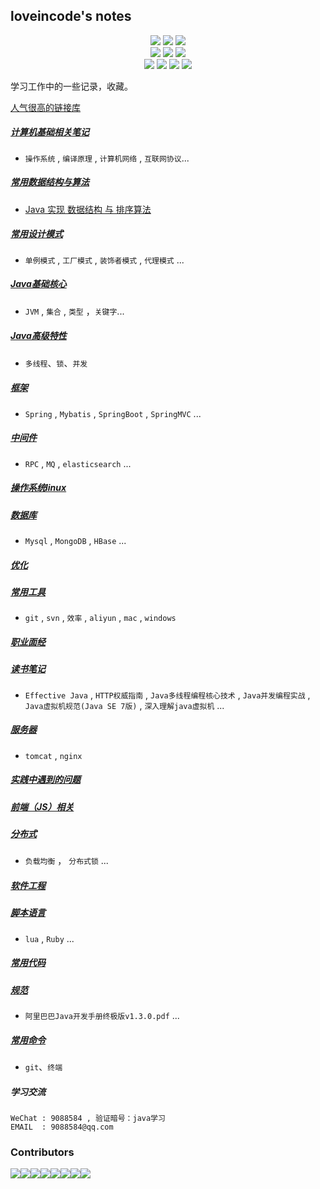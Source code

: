 ## loveincode's notes

<p align='center'>
<a href="https://github.com/loveincode/notes"><img src="https://img.shields.io/github/stars/loveincode/notes.svg?style=social&label=Stars"></a>
<a href="https://github.com/loveincode/notes"><img src="https://img.shields.io/github/forks/loveincode/notes.svg?style=social&label=Forks"></a>
<a href="https://github.com/loveincode/notes"><img src="https://img.shields.io/github/issues/loveincode/notes.svg?style=social&label=Issues"></a>
<br/>
<img src="https://img.shields.io/badge/platform-Java-ff69b4.svg">
<img src="https://img.shields.io/badge/language-Python-orange.svg">
<a href="https://loveincode.cnblogs.com/"><img src="https://img.shields.io/badge/Blog-loveincode-80d4f9.svg?style=flat"></a>
<br/>
<img src="https://img.shields.io/badge/build-passing-brightgreen.svg">
<a href="https://github.com/996icu/996.ICU/blob/master/LICENSE"><img src="https://img.shields.io/badge/license-Anti%20996-blue.svg"></a>
<a href="https://996.icu/#/zh_CN"><img src="https://img.shields.io/badge/link-996.icu-red.svg"></a>
<a href="http://makeapullrequest.com"><img src="https://badgen.net/badge/PRs/welcome/green"></a>
</p>

学习工作中的一些记录，收藏。

[人气很高的链接库](https://github.com/loveincode/notes/blob/master/%E6%94%B6%E8%97%8F/%E5%A5%BD%E9%93%BE%E6%8E%A5.md)


##### [计算机基础相关笔记](https://github.com/loveincode/notes/tree/master/000%20-%201%20Computer%20Basics%20%E8%AE%A1%E7%AE%97%E6%9C%BA%E5%9F%BA%E7%A1%80)

  * `操作系统` , `编译原理` , `计算机网络` , `互联网协议`...

##### [常用数据结构与算法](https://github.com/loveincode/notes/tree/master/000%20-%202%20Data%20%26%20Algorithm%20%E6%95%B0%E6%8D%AE%E7%BB%93%E6%9E%84%26%E7%AE%97%E6%B3%95)

  * [Java 实现 数据结构 与 排序算法](https://github.com/loveincode/Data-structures-and-algorithms)

##### [常用设计模式](https://github.com/loveincode/notes/tree/master/000%20-%203%20Design%20Patterns%20%E8%AE%BE%E8%AE%A1%E6%A8%A1%E5%BC%8F)

  * `单例模式` , `工厂模式` , `装饰者模式` ,  `代理模式` ...

##### [Java基础核心](https://github.com/loveincode/notes/tree/master/01%20-%20JavaSE%20Java%E6%A0%B8%E5%BF%83)

  * `JVM` , `集合` , `类型` ，`关键字`...

##### [Java高级特性](https://github.com/loveincode/notes/tree/master/02%20-%20Java-High-Ranking%20Java%E9%AB%98%E7%BA%A7)

  * `多线程`、`锁`、`并发`

##### [框架](https://github.com/loveincode/notes/tree/master/03%20-%20Framework%20%E6%A1%86%E6%9E%B6)

  * `Spring` , `Mybatis` , `SpringBoot` , `SpringMVC` ...

##### [中间件](https://github.com/loveincode/notes/tree/master/04%20-%20Middleware%20%E4%B8%AD%E9%97%B4%E4%BB%B6)

  * `RPC` , `MQ` , `elasticsearch`  ...

##### [操作系统linux](https://github.com/loveincode/notes/tree/master/05%20-%20OS%20(linux)%20%E6%93%8D%E4%BD%9C%E7%B3%BB%E7%BB%9F)

##### [数据库](https://github.com/loveincode/notes/tree/master/06%20-%20DB%20%E6%95%B0%E6%8D%AE%E5%BA%93)

  * `Mysql` , `MongoDB` , `HBase`  ...

##### [优化](https://github.com/loveincode/notes/tree/master/07%20-%20%E4%BC%98%E5%8C%96)

##### [常用工具](https://github.com/loveincode/notes/tree/master/08%20-%20Utils%20%E5%B7%A5%E5%85%B7)

  * `git` , `svn` , `效率` , `aliyun` , `mac` , `windows`

##### [职业面经](https://github.com/loveincode/notes/tree/master/09%20-%20J%20%E9%9D%A2%E7%BB%8F)

##### [读书笔记](https://github.com/loveincode/notes/tree/master/10%20-%20Reading%20Notes%20%E8%AF%BB%E4%B9%A6%E7%AC%94%E8%AE%B0)

  * `Effective Java` , `HTTP权威指南` ,  `Java多线程编程核心技术` , `Java并发编程实战` ,  `Java虚拟机规范(Java SE 7版)` , `深入理解java虚拟机` ...

##### [服务器](https://github.com/loveincode/notes/tree/master/11%20-%20Server%20%E6%9C%8D%E5%8A%A1%E5%99%A8)

  * `tomcat` , `nginx`

##### [实践中遇到的问题](https://github.com/loveincode/notes/tree/master/12%20-%20Practice%20(problems%20encountered%20during%20development)%20%E5%AE%9E%E8%B7%B5%E9%97%AE%E9%A2%98)

##### [前端（JS）相关](https://github.com/loveincode/notes/tree/master/14%20-%20Front-end%20%E5%89%8D%E7%AB%AF)

##### [分布式](https://github.com/loveincode/notes/tree/master/15%20-%20Distributed%20%E5%88%86%E5%B8%83%E5%BC%8F)

  * `负载均衡` ， `分布式锁` ...

##### [软件工程](https://github.com/loveincode/notes/tree/master/16%20-%20Software%20Engineering%20%E8%BD%AF%E4%BB%B6%E5%B7%A5%E7%A8%8B)

##### [脚本语言](https://github.com/loveincode/notes/tree/master/17%20-%20Scripting%20language%20%E8%84%9A%E6%9C%AC%E8%AF%AD%E8%A8%80)

  * `lua` , `Ruby` ...

##### [常用代码](https://github.com/loveincode/notes/tree/master/18%20-%20Common%20code%20%E5%B8%B8%E7%94%A8%E4%BB%A3%E7%A0%81)

##### [规范](https://github.com/loveincode/notes/tree/master/19%20-%20Standard%20%E6%A0%87%E5%87%86)

  * `阿里巴巴Java开发手册终极版v1.3.0.pdf` ...

##### [常用命令](https://github.com/loveincode/notes/tree/master/20%20-%20Commands(Commonly%20used)%20%26%20Vocabulary%20%E5%91%BD%E4%BB%A4)

  * `git`、`终端`

##### 学习交流
    WeChat : 9088584 , 验证暗号：java学习
    EMAIL  : 9088584@qq.com

### Contributors
[![](https://sourcerer.io/fame/loveincode/loveincode/notes/images/0)](https://sourcerer.io/fame/loveincode/loveincode/notes/links/0)[![](https://sourcerer.io/fame/loveincode/loveincode/notes/images/1)](https://sourcerer.io/fame/loveincode/loveincode/notes/links/1)[![](https://sourcerer.io/fame/loveincode/loveincode/notes/images/2)](https://sourcerer.io/fame/loveincode/loveincode/notes/links/2)[![](https://sourcerer.io/fame/loveincode/loveincode/notes/images/3)](https://sourcerer.io/fame/loveincode/loveincode/notes/links/3)[![](https://sourcerer.io/fame/loveincode/loveincode/notes/images/4)](https://sourcerer.io/fame/loveincode/loveincode/notes/links/4)[![](https://sourcerer.io/fame/loveincode/loveincode/notes/images/5)](https://sourcerer.io/fame/loveincode/loveincode/notes/links/5)[![](https://sourcerer.io/fame/loveincode/loveincode/notes/images/6)](https://sourcerer.io/fame/loveincode/loveincode/notes/links/6)[![](https://sourcerer.io/fame/loveincode/loveincode/notes/images/7)](https://sourcerer.io/fame/loveincode/loveincode/notes/links/7)
